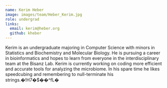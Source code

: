 ```yaml
---
name: Kerim Heber
image: images/team/Heber_Kerim.jpg
role: undergrad
links:
  email: kerim@heber.org
  github: kheber
---
```


Kerim is an undergraduate majoring in Computer Science with minors in Statistics and Biochemistry and Molecular Biology. He is pursuing a career in bioinformatics and hopes to learn from everyone in the interdisciplinary team at the Bisanz Lab. Kerim is currently working on coding more efficient and accurate tools for analyzing the microbiome. In his spare time he likes speedcubing and remembering to null-terminate his strings.�!H7�$��^fL�